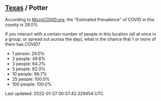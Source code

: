 
## [Texas](/united-states/texas) / Potter

According to [MicroCOVID.org](http://microcovid.org),
the "Estimated Prevalence" of COVID in this county is 29.0%

If you interact with a certain number of people in this location
(all at once in a group, or spread out across the day), what is the chance that
1 or more of them has COVID?

- 1 person: 29.0%
- 2 people: 49.6%
- 3 people: 64.2%
- 5 people: 82.0%
- 10 people: 96.7%
- 25 people: 100.0%
- 100 people: 100.0%

Last updated: 2022-01-27 00:37:42.329454 UTC
